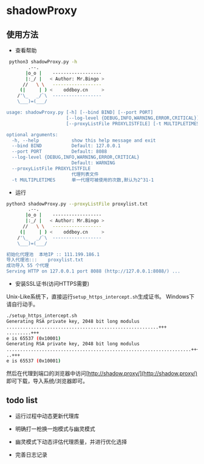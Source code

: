 # shadowProxy


## 使用方法

- 查看帮助
```bash
 python3 shadowProxy.py -h
        .--.
       |o_o |    ------------------
       |:_/ |   < Author: Mr.Bingo >
      //   \ \   ------------------
     (|     | ) <    oddboy.cn     >
    /'\_   _/`\  ------------------
    \___)=(___/

usage: shadowProxy.py [-h] [--bind BIND] [--port PORT]
                      [--log-level {DEBUG,INFO,WARNING,ERROR,CRITICAL}]
                      [--proxyListFile PROXYLISTFILE] [-t MULTIPLETIMES]

optional arguments:
  -h, --help            show this help message and exit
  --bind BIND           Default: 127.0.0.1
  --port PORT           Default: 8088
  --log-level {DEBUG,INFO,WARNING,ERROR,CRITICAL}
                        Default: WARNING
  --proxyListFile PROXYLISTFILE
                        代理列表文件
  -t MULTIPLETIMES      单一代理可被使用的次数,默认为2^31-1
```

- 运行
```bash
python3 shadowProxy.py --proxyListFile proxylist.txt
        .--.
       |o_o |    ------------------
       |:_/ |   < Author: Mr.Bingo >
      //   \ \   ------------------
     (|     | ) <    oddboy.cn     >
    /'\_   _/`\  ------------------
    \___)=(___/

初始化代理池  本地IP :: 111.199.186.1
导入代理池:::	proxylist.txt
成功导入 55 个代理
Serving HTTP on 127.0.0.1 port 8088 (http://127.0.0.1:8088/) ...
```

- 安装SSL证书(访问HTTPS需要)

Unix-Like系统下，直接运行`setup_https_intercept.sh`生成证书。 Windows下请自行动手。
```bash
./setup_https_intercept.sh
Generating RSA private key, 2048 bit long modulus
........................................................+++
.........+++
e is 65537 (0x10001)
Generating RSA private key, 2048 bit long modulus
....................................................................+++
..+++
e is 65537 (0x10001)
```

然后在代理到端口的浏览器中访问[http://shadow.proxy/](http://shadow.proxy/) 即可下载，导入系统/浏览器即可。

## todo list
- 运行过程中动态更新代理库

- 明确打一枪换一炮模式与幽灵模式

- 幽灵模式下动态评估代理质量，并进行优化选择

- 完善日志记录